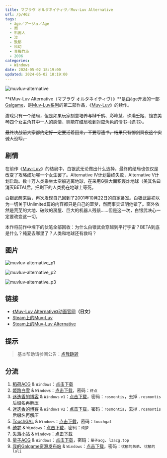 ```yaml
---
title: マブラヴ オルタネイティヴ／Muv-Luv Alternative
url: /p/462
tags:
  - âge／アージュ／Age
  - 燃
  - 机器人
  - 泣
  - 致郁
  - 科幻
  - 青梅竹马
  - 2006
categories:
  - Windows
date: 2024-05-02 18:19:00
updated: 2024-05-02 18:19:00
---
```


![muvluv-alternative](https://static.saop.cc/vns/img/muvluv-alternative.webp)

**《Muv-Luv  Alternative（マブラヴ オルタネイティヴ）》**是由âge开发的一部[Galgame](https://zh.moegirl.org.cn/Galgame)，是[Muv-Luv系列](https://zh.moegirl.org.cn/Muv-Luv系列)的第二部作品，《[Muv-Luv](https://zh.moegirl.org.cn/Muv-Luv)》的续作。

<!--more-->

游戏只有一个结局，但是如果玩家刻意培养与榊千鹤、彩峰慧、珠濑壬姬、铠衣美琴四个女主角其中一人的感情，则能在结局收到对应角色的情书~~（遗书）~~。

~~最终决战前大家都约定好一定要活着回来，不要写遗书，结果只有御剑冥夜这个实诚人没写。~~

## 剧情

在前作《[Muv-Luv](https://zh.moegirl.org.cn/Muv-Luv)》的结局中，白银武无论做出什么选择，最终的结局也仅仅是改变了攻略成功哪一个女生罢了。Alternative IV计划最终失败，Alternative V计划启动。数十万人类乘坐太空船逃离地球，在采用G弹大面积轰炸地球（美其名曰消灭BETA)后，把剩下的人类扔在地球上等死。

白银武醒来后，再次发现自己回到了2001年10月22日的自家卧室。白银武最初以为一切关于Unlimited篇的内容都只是自己的噩梦，然而事实证明他错了。窗外依然是荒芜的大地、破败的房屋、巨大的机器人残骸……但是这一次，白银武决心一定要改变这一切。

本作将前作中埋下的伏笔全部回收：为什么白银武会穿越到平行宇宙？BETA到底是什么？纯夏去哪里了？人类和地球还有救吗？

## 图片

![muvluv-alternative_p1](https://static.saop.cc/vns/img/muvluv-alternative_p1.webp)

![muvluv-alternative_p2](https://static.saop.cc/vns/img/muvluv-alternative_p2.webp)

![muvluv-alternative_p3](https://static.saop.cc/vns/img/muvluv-alternative_p3.webp)

## 链接

- [《Muv-Luv Alternative》动画官网](https://muv-luv-alternative-anime.com/)**（日文）**
- [Steam上的Muv-Luv](https://store.steampowered.com/app/802880/MuvLuv/)
- [Steam上的Muv-Luv Alternative](https://store.steampowered.com/app/802890/MuvLuv_Alternative)

## 提示

> 基本帮助请参阅公告：[点我跳转](/p/announcement/)

## 分流

1. [稻荷ACG](https://amoebi.com/) & `Windows`：[点击下载](https://sakustar.top/art/9106)
2. [姬路白雪](https://pan.jlbx.xyz/) & `Windows`：[点击下载](https://pan.jlbx.xyz/?s=muv-luv)，密码：`终点`
3. [迷迭香的博客](https://rosmontis.com/) & `Windows` `v1`：[点击下载](https://drive.rosmontis.com/s/1qPUX)，密码：`rosmontis`，去掉 `.rosmontis` 后缀名再解压
4. [迷迭香的博客](https://rosmontis.com/) & `Windows` `v2`：[点击下载](https://drive.rosmontis.com/s/Vx6FD)，密码：`rosmontis`，去掉 `.rosmontis` 后缀名再解压
5. [TouchGAL](https://touchgal.net/) & `Windows`：[点击下载](https://pan.touchgal.net/s/ReXT7)，密码：`touchgal`
6. [绮梦](https://acgs.one/) & `Windows`：[点击下载](https://acgs.one/down_html/?url=game/Muv-Luv&name=Muv-Luv)，密码：`绮梦`
7. [失落小站](https://www.shinnku.com/) & `Windows`：[点击下载](https://www.shinnku.com/api/download/0/win/Muv-Luv%20Alternative.7z)
8. [量子ACG](https://lzacg.org/) & `Windows`：[点击下载](https://lzacg.org/6345)，密码：`量子acg`、`lzacg.top`
9. [我的Galgame资源发布站](https://www.ttloli.com/) & `Windows`：[点击下载](https://www.ttloli.com/muv-luv-alternative.html)，密码：`忧郁的弟弟`、`忧郁的loli`
